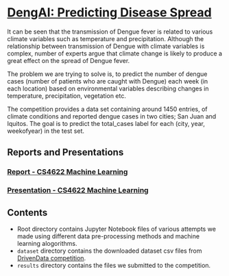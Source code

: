 # [DengAI: Predicting Disease Spread](https://www.drivendata.org/competitions/44/dengai-predicting-disease-spread/)

  It can be seen that the transmission of Dengue fever is related to various climate variables such as temperature and precipitation. Although the relationship between transmission of Dengue with climate variables is complex, number of experts argue that climate change is likely to produce a great effect on the spread of Dengue fever.
  
  The problem we are trying to solve is, to predict the number of dengue cases (number of patients who are caught with Dengue) each week (in each location) based on environmental variables describing changes in temperature, precipitation, vegetation etc.
  
  The competition provides a data set containing around 1450 entries, of climate conditions and reported dengue cases in two cities; San Juan and Iquitos. The goal is to predict the total_cases label for each (city, year, weekofyear) in the test set.

## Reports and Presentations

### [Report - CS4622 Machine Learning](https://github.com/ThejanRupasinghe/DengAI/blob/master/ML%20Group%2016%20-%20Final%20Report.pdf)
### [Presentation - CS4622 Machine Learning](https://github.com/ThejanRupasinghe/DengAI/blob/master/Final%20Presentation%20-%20Machine%20Learning%20Project%20-%20Group%2016.pdf)

## Contents
+ Root directory contains Jupyter Notebook files of various attempts we made using different data pre-processing methods and machine learning alogorithms.
+ ```dataset``` directory contains the downloaded dataset csv files from [DrivenData competition](https://www.drivendata.org/competitions/44/dengai-predicting-disease-spread/data/).
+ ```results``` directory contains the files we  submitted to the competition.
